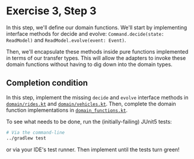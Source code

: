 # Exercise 3, Step 3

In this step, we'll define our domain functions.  We'll start by
implementing interface methods for decide and evolve:
`Command.decide(state: ReadModel)` and `ReadModel.evolve(event:
Event)`.

Then, we'll encapsulate these methods inside pure functions
implemented in terms of our transfer types.  This will allow the
adapters to invoke these domain functions without having to dig down
into the domain types.

## Completion condition

In this step, implement the missing `decide` and `evolve` interface
methods in
[`domain/rides.kt`](./src/main/kotlin/io/confluent/examples/autonomo/domain/rides.kt)
and
[`domain/vehicles.kt`](./src/main/kotlin/io/confluent/examples/autonomo/domain/vehicles.kt).
Then, complete the domain function implementations in
[`domain_functions.kt`](./src/main/kotlin/io/confluent/examples/autonomo/domain_functions.kt).

To see what needs to be done, run the (initially-failing) JUnit5 tests:

``` bash
# Via the command-line
../gradlew test
```

or via your IDE's test runner.  Then implement until the tests turn green!
